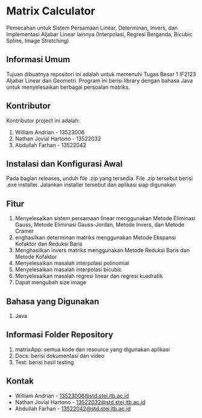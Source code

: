 # Matrix Calculator
Pemecahan untuk Sistem Persamaan Linear, Determinan, Invers, dan Implementasi Aljabar Linear lainnya (Interpolasi, Regresi Berganda, Bicubic Spline, Image Stretching)

## Informasi Umum
Tujuan dibuatnya repositori ini adalah untuk memenuhi Tugas Besar 1 IF2123 Aljabar Linear dan Geometri. Program ini berisi library dengan bahasa Java untuk menyelesaikan berbagai persoalan matriks.

##  Kontributor
Kontributor project ini adalah:
1. William Andrian - 13523006
2. Nathan Jovial Hartono - 13522032
3. Abdullah Farhan - 13522042

## Instalasi dan Konfigurasi Awal

Pada bagian releases, unduh file .zip yang tersedia. File .zip tersebut berisi .exe installer. Jalankan installer tersebut dan aplikasi siap digunakan


## Fitur
1. Menyelesaikan sistem persamaan linear menggunakan Metode Eliminasi Gauss, Metode Eliminasi Gauss-Jordan, Metode Invers, dan Metode Cramer
2. enghasilkan determinan matriks menggunakan Metode Ekspansi Kofaktor dan Reduksi Baris
3. Menghasilkan invers matriks menggunakan Metode Reduksi Baris dan Metode Kofaktor
4. Menyelesaikan masalah interpolasi polinomial
5. Menyelesaikan masalah interpolasi bicubic
6. Menyelesaikan masalah regresi linear dan regresi kuadratik
7. Dapat mengubah size image

## Bahasa yang Digunakan

1. Java
## Informasi Folder Repository
1. matrixApp: semua kode dan resource yang digunakan aplikasi
2. Docs: berisi dokumentasi dan video
3. Test: berisi hasil testing
##  Kontak
+ William Andrian - 13523006@std.stei.itb.ac.id
+ Nathan Jovial Hartono - 13522032@std.stei.itb.ac.id
+ Abdullah Farhan - 13522042@std.stei.itb.ac.id 

